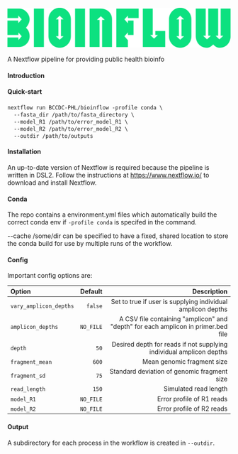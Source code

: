 ![image](pics/bioinflow_logo.png)

A Nextflow pipeline for providing public health bioinfo

#### Introduction



#### Quick-start

```
nextflow run BCCDC-PHL/bioinflow -profile conda \
  --fasta_dir /path/to/fasta_directory \
  --model_R1 /path/to/error_model_R1 \
  --model_R2 /path/to/error_model_R2 \
  --outdir /path/to/outputs 
```


#### Installation
An up-to-date version of Nextflow is required because the pipeline is written in DSL2. Follow the instructions at https://www.nextflow.io/ to download and install Nextflow.


#### Conda
The repo contains a environment.yml files which automatically build the correct conda env if `-profile conda` is specifed in the command. 

--cache /some/dir can be specified to have a fixed, shared location to store the conda build for use by multiple runs of the workflow.

#### Config

Important config options are:

| Option                           | Default  | Description                                                                                                         |
|:---------------------------------|---------:|--------------------------------------------------------------------------------------------------------------------:|
| `vary_amplicon_depths`       | `false`    | Set to true if user is supplying individual amplicon depths                                                         |
| `amplicon_depths`          | `NO_FILE`      | A CSV file containing "amplicon" and "depth" for each amplicon in primer.bed file                                                      |
| `depth`                        | `50`     | Desired depth for reads if not supplying individual amplicon depths                                                                       |
| `fragment_mean`                  | `600`     | Mean genomic fragment size                                            |
| `fragment_sd`            | `75`   | Standard deviation of genomic fragment size                                                                    |
| `read_length`               | `150`   | Simulated read length                                                                 |
| `model_R1`                    | `NO_FILE`     | Error profile of R1 reads                                                                              |
| `model_R2`                    | `NO_FILE`     | Error profile of R2 reads                                                                              |

#### Output
A subdirectory for each process in the workflow is created in `--outdir`. 




